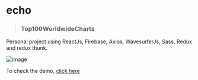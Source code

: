# echo
> ### Top100WorldwideCharts


Personal project using ReactJs, Firebase, Axios, WavesurferJs, Sass, Redux and redux thunk.


![image](https://i.imgur.com/jvzuJ89.png)


To check the demo, [click here](http://bit.ly/echo-appk19 "Explore echo")
